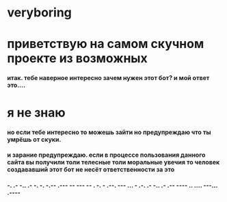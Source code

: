 # veryboring
# приветствую на самом скучном проекте из возможных
#### итак. тебе наверное интересно зачем нужен этот бот? и мой ответ это....
# я не знаю
#### но если тебе интересно то можешь зайти но предупреждаю что ты умрёшь от скуки.
#### и зарание предупреждаю. если в процессе пользования данного сайта вы получили толи телесные толи моральные увечия то человек создававший этот бот не несёт ответственности за это
#### -. .-  -.. .- -. -. -.-- .---  -- --- -- . -. -  .--. --- ... - .-. .- -.. .- .-- ---- .. .... ---...  .----


